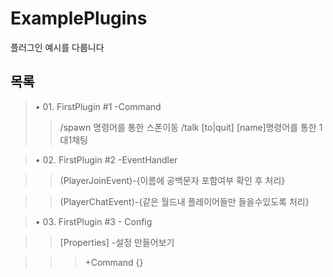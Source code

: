 # ExamplePlugins
플러그인 예시를 다룹니다
## 목록
> • 01. FirstPlugin #1 -Command 
>> /spawn 명령어를 통한 스폰이동
>> /talk [to|quit] [name]명령어를 통한 1대1채팅

> • 02. FirstPlugin #2 -EventHandler  

>> (PlayerJoinEvent)-{이름에 공백문자 포함여부 확인 후 처리}

>> (PlayerChatEvent)-{같은 월드내 플레이어들만 들을수있도록 처리}

> • 03. FirstPlugin #3 - Config 

>> [Properties] -설정 만들어보기 

>>> +Command {}
